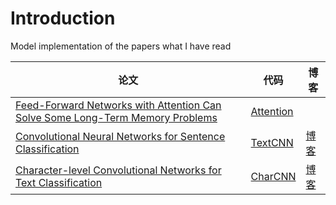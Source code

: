 # Introduction
Model implementation of the papers what I have read

|论文|代码|博客|
|----|----|-----|
|[Feed-Forward Networks with Attention Can Solve Some Long-Term Memory Problems](https://arxiv.org/abs/1512.08756)|[Attention](./models/Attention.py)||
|[Convolutional Neural Networks for Sentence Classification](https://arxiv.org/abs/1408.5882)|[TextCNN](./models/TextCNN.py)|[博客](https://tw19941212.github.io/posts/f07060b1/#more)|
|[Character-level Convolutional Networks for Text Classification](https://arxiv.org/abs/1509.01626)|[CharCNN](./models/CharCNN.py)|[博客](https://tw19941212.github.io/posts/f07060b1/#more)|